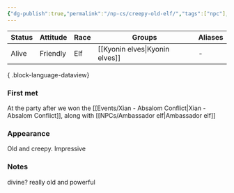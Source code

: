 ```yaml
---
{"dg-publish":true,"permalink":"/np-cs/creepy-old-elf/","tags":["npc"],"dgShowBacklinks":true,"dgShowLocalGraph":true,"noteIcon":"npc","created":"2023-12-28T13:22:24.884+01:00","updated":"2024-01-18T22:33:30.346+01:00"}
---
```


| Status | Attitude | Race | Groups           | Aliases |
| ------ | -------- | ---- | ---------------- | ------- |
| Alive  | Friendly | Elf  | [[Kyonin elves\|Kyonin elves]] | \-      |

{ .block-language-dataview}
### First met
At the party after we won the [[Events/Xian - Absalom Conflict\|Xian - Absalom Conflict]], along with [[NPCs/Ambassador elf\|Ambassador elf]]
### Appearance
Old and creepy. Impressive
### Notes
divine?
really old and powerful